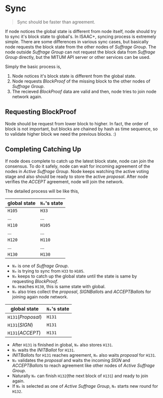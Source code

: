 # Sync

> Sync should be faster than agreement.

If node notices the global state is different from node itself, node should try to sync it's block state to global's. In ISAAC+, syncing process is extremely simple. There are some differences in various sync cases, but basically node requests the block state from the other nodes of *Suffrage Group*. The node outside *Suffrage Group* can not request the block data from *Suffrage Group* directly, but the MITUM API server or other services can be used.

Simply the basic process is,

1. Node notices it's block state is different from the global state.
1. Node requests *BlockProof* of the missing block to the other nodes of *Suffrage Group*.
1. The recieved *BlockProof* data are valid and then, node tries to join node network again.

## Requesting BlockProof

Node should be request from lower block to higher. In fact, the order of block is not important, but blocks are chained by hash as time sequence, so to validate higher block we need the previous blocks. :)

## Completing Catching Up

If node does complete to catch up the latest block state, node can join the consensus. To do it safely, node can wait for incoming agreement of the nodes in *Active Suffrage Group*. Node keeps watching the active voting stage and also should be ready to store the active *proposal*. After node verifies the *ACCEPT* agreement, node will join the network.

The detailed process will be like this,

| global state  | `N₀`'s state  |
|---------------|---------------|
|  `H105`       | `H33 `        |
|  ...          | ...           |
|  `H110`       | `H105`        |
|  ...          | ...           |
|  `H120`       | `H110`        |
|  ...          | ...           |
|  `H130`       | `H130`        |

* `N₀` is one of *Suffrage Group*.
* `N₀` is trying to sync from `H33` to `H105`.
* `N₀` keeps to catch up the global state until the state is same by requesting *BlockProof*.
* `N₀` reaches `H130`, this is same state with global.
* `N₀` also tries collect the *proposal*, *SIGNBallot*s and *ACCEPTBallot*s for joining again node network.

| global state       | `N₀`'s state  |
|--------------------|---------------|
| `H131`(*Proposal*) | `H131`        |
| `H131`(*SIGN*)     | `H131`        |
| `H131`(*ACCEPT*)   | `H131`        |

* After `H131` is finished in global, `N₀` also stores `H131`.
* `N₀` waits the *INITBallot* for `H131`.
* *INITBallot*s for `H131` reaches agreement, `N₀` also waits *proposal* for `H131`.
* `N₀` validates the *proposal* and waits the incoming *SIGN* and *ACCEPTBallot*s to reach agreement like other nodes of *Active Suffrage Group*.
* Naturally `N₀` can finish `H132`(the next block of `H131`) and ready to join again.
* If `N₀` is selected as one of *Active Suffrage Group*, `N₀` starts new round for `H132`.


